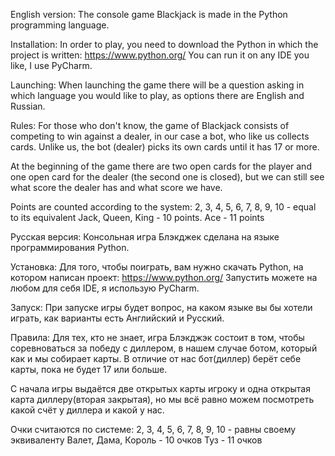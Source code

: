 English version:
The console game Blackjack is made in the Python programming language. 

Installation:
In order to play, you need to download the Python in which the project is written: https://www.python.org/
You can run it on any IDE you like, I use PyCharm.

Launching:
When launching the game there will be a question asking in which language you would like to play, as options there are English and Russian.

Rules:
For those who don't know, the game of Blackjack consists of competing to win against a dealer, in our case a bot, who like us collects cards. Unlike us, the bot (dealer) picks its own cards until it has 17 or more.

At the beginning of the game there are two open cards for the player and one open card for the dealer (the second one is closed), but we can still see what score the dealer has and what score we have.

Points are counted according to the system:
2, 3, 4, 5, 6, 7, 8, 9, 10 - equal to its equivalent
Jack, Queen, King - 10 points.
Ace - 11 points


Русская версия:
Консольная игра Блэкджек сделана на языке программирования Python. 

Установка:
Для того, чтобы поиграть, вам нужно скачать Python, на котором написан проект: https://www.python.org/
Запустить можете на любом для себя IDE, я использую PyCharm.

Запуск:
При запуске игры будет вопрос, на каком языке вы бы хотели играть, как варианты есть Английский и Русский.

Правила:
Для тех, кто не знает, игра Блэкджэк состоит в том, чтобы соревноваться за победу с диллером, в нашем случае ботом, который как и мы собирает карты. В отличие от нас бот(диллер) берёт себе карты, пока не будет 17 или больше.

С начала игры выдаётся две открытых карты игроку и одна открытая карта диллеру(вторая закрытая), но мы всё равно можем посмотреть какой счёт у диллера и какой у нас.

Очки считаются по системе:
2, 3, 4, 5, 6, 7, 8, 9, 10 - равны своему эквиваленту
Валет, Дама, Король - 10 очков
Туз - 11 очков

